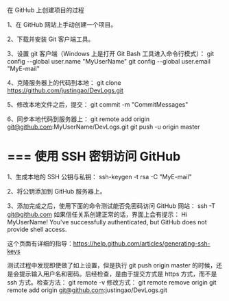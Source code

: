 在 GitHub 上创建项目的过程

1、在 GitHub 网站上手动创建一个项目。

2、下载并安装 Git 客户端工具。

3、设置 git 客户端（Windows 上是打开 Git Bash 工具进入命令行模式）：
git config --global user.name "MyUserName" 
git config --global user.email "MyE-mail" 

4、克隆服务器上的代码到本地：
git clone https://github.com/justingao/DevLogs.git

5、修改本地文件之后，提交：
git commit -m "CommitMessages"

6、同步本地代码到服务器上：
git remote add origin git@github.com:MyUserName/DevLogs.git 
git push -u origin master



===
使用 SSH 密钥访问 GitHub
===
1、生成本地的 SSH 公钥与私钥：
ssh-keygen -t rsa -C "MyE-mail"

2、将公钥添加到 GitHub 服务器上。

3、添加完成之后，使用下面的命令测试能否免密码访问 GitHub 网站：
ssh -T git@github.com
如果信任关系创建正常的话，界面上会有提示：
Hi MyUserName! You've successfully authenticated, but GitHub does not provide shell access.

这个页面有详细的指导：https://help.github.com/articles/generating-ssh-keys

测试过程中发现即使做了如上设置，但是执行 git push origin master 的时候，还是会提示输入用户名和密码。后经检查，是由于提交方式是 https 方式，而不是 ssh 方式。检查方法：
git remote -v
修改方式：
git remote remove origin
git remote add origin git@github.com:justingao/DevLogs.git


